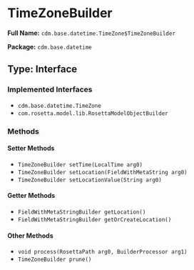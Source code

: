 # TimeZoneBuilder

**Full Name:** `cdm.base.datetime.TimeZone$TimeZoneBuilder`

**Package:** `cdm.base.datetime`

## Type: Interface

### Implemented Interfaces

- `cdm.base.datetime.TimeZone`
- `com.rosetta.model.lib.RosettaModelObjectBuilder`

### Methods

#### Setter Methods

- `TimeZoneBuilder setTime(LocalTime arg0)`
- `TimeZoneBuilder setLocation(FieldWithMetaString arg0)`
- `TimeZoneBuilder setLocationValue(String arg0)`

#### Getter Methods

- `FieldWithMetaStringBuilder getLocation()`
- `FieldWithMetaStringBuilder getOrCreateLocation()`

#### Other Methods

- `void process(RosettaPath arg0, BuilderProcessor arg1)`
- `TimeZoneBuilder prune()`

